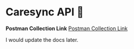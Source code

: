# Caresync API 🚀

**Postman Collection Link**
[Postman Collection Link](https://www.postman.com/cryosat-geologist-98213312/workspace/adedoyin-emmanuel/collection/25154969-453077a9-10b6-4817-b572-df804142c41a)

I would update the docs later.
